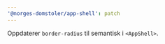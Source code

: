 ```yaml
---
'@norges-domstoler/app-shell': patch
---
```


Oppdaterer `border-radius` til semantisk i `<AppShell>`.
